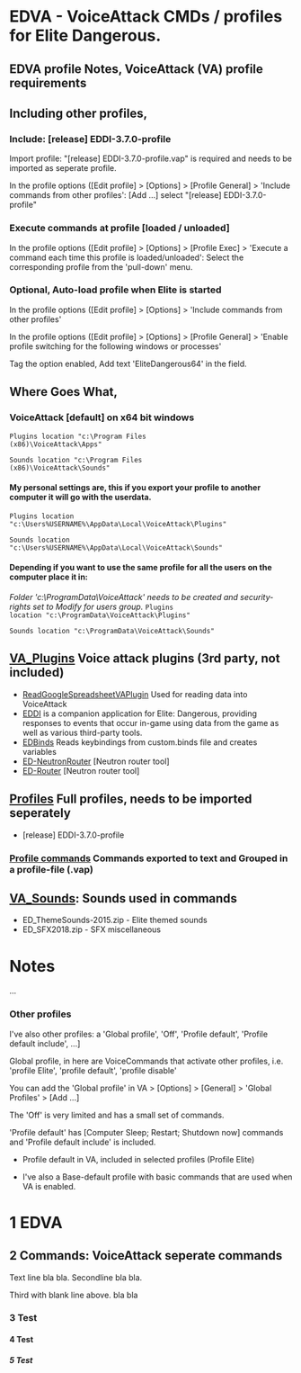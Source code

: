 # EDVA - VoiceAttack CMDs / profiles for Elite Dangerous.

## EDVA profile Notes, VoiceAttack (VA) profile requirements
## Including other profiles,
### Include: [release] EDDI-3.7.0-profile
Import profile: "[release] EDDI-3.7.0-profile.vap" is required and needs to be imported as seperate profile.

In the profile options ([Edit profile] > [Options] > [Profile General] > 'Include commands from other profiles': [Add ...] select "[release] EDDI-3.7.0-profile"

### Execute commands at profile [loaded / unloaded]
In the profile options ([Edit profile] > [Options] > [Profile Exec] > 'Execute a command each time this profile is loaded/unloaded': Select the corresponding profile from the 'pull-down' menu.
### Optional, Auto-load profile when Elite is started
In the profile options ([Edit profile] > [Options] > 'Include commands from other profiles'

In the profile options ([Edit profile] > [Options] > [Profile General] > 'Enable profile switching for the following windows or processes'

Tag the option enabled, Add text 'EliteDangerous64' in the field.

## Where Goes What, 
### VoiceAttack [default] on x64 bit windows
<code>Plugins location "c:\Program Files (x86)\VoiceAttack\Apps"</code>

<code>Sounds location "c:\Program Files (x86)\VoiceAttack\Sounds"</code>
#### My personal settings are, this if you export your profile to another computer it will go with the userdata.
<code>Plugins location "c:\Users\%USERNAME%\AppData\Local\VoiceAttack\Plugins"</code>

<code>Sounds location "c:\Users\%USERNAME%\AppData\Local\VoiceAttack\Sounds"</code>
#### Depending if you want to use the same profile for all the users on the computer place it in:
*Folder 'c:\ProgramData\VoiceAttack' needs to be created and security-rights set to Modify for users group.*
<code>Plugins location "c:\ProgramData\VoiceAttack\Plugins"</code>

<code>Sounds location "c:\ProgramData\VoiceAttack\Sounds"</code>


## [VA_Plugins](VA_Plugins) Voice attack plugins (3rd party, not included)
- [ReadGoogleSpreadsheetVAPlugin](https://github.com/trowgundam/ReadGoogleSpreadsheetVAPlugin) Used for reading data into VoiceAttack
- [EDDI](https://github.com/EDCD/EDDI) is a companion application for Elite: Dangerous, providing responses to events that occur in-game using data from the game as well as various third-party tools.
- [EDBinds](https://forum.voiceattack.com/smf/index.php?topic=564.0) Reads keybindings from custom.binds file and creates variables
- [ED-NeutronRouter](https://github.com/sc-pulgan/ED-NeutronRouter) [Neutron router tool]
- [ED-Router](https://github.com/chriszero/ED-Router) [Neutron router tool]

## [Profiles](Profiles) Full profiles, needs to be imported seperately
- [release] EDDI-3.7.0-profile 
### [Profile commands](Commands) Commands exported to text and Grouped in a profile-file (.vap)

## [VA_Sounds](VA_Sounds): Sounds used in commands
- ED_ThemeSounds-2015.zip - Elite themed sounds
- ED_SFX2018.zip - SFX miscellaneous 

# Notes
...

### Other profiles
I've also other profiles: a 'Global profile', 'Off', 'Profile default', 'Profile default include', ...]

Global profile, in here are VoiceCommands that activate other profiles, 
i.e. 'profile Elite', 'profile default', 'profile disable'

You can add the 'Global profile' in VA > [Options] > [General] > 'Global Profiles' > [Add ...]

The 'Off' is very limited and has a small set of commands.

'Profile default' has [Computer Sleep; Restart; Shutdown now] commands and 'Profile default include' is included.

- Profile default in VA, included in selected profiles (Profile Elite)

- I've also a Base-default profile with basic commands that are used when VA is enabled.


# 1 EDVA
## 2 Commands: VoiceAttack seperate commands
Text line bla bla.
Secondline bla bla.

Third with blank line above. bla bla

### 3 Test
#### 4 Test
##### 5 Test
